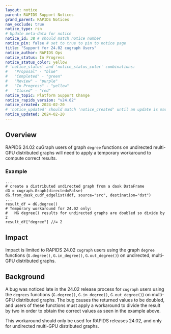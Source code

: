 ```yaml
---
layout: notice
parent: RAPIDS Support Notices
grand_parent: RAPIDS Notices
nav_exclude: true
notice_type: rsn
# Update meta-data for notice
notice_id: 38 # should match notice number
notice_pin: false # set to true to pin to notice page
title: "Support for 24.02 cugraph Users"
notice_author: RAPIDS Ops
notice_status: In Progress
notice_status_color: yellow
# 'notice_status' and 'notice_status_color' combinations:
#   "Proposal" - "blue"
#   "Completed" - "green"
#   "Review" - "purple"
#   "In Progress" - "yellow"
#   "Closed" - "red"
notice_topic: Platform Support Change
notice_rapids_version: "v24.02"
notice_created: 2024-02-20
# 'notice_updated' should match 'notice_created' until an update is made
notice_updated: 2024-02-20
---
```


## Overview

RAPIDS 24.02 cuGraph users of graph `degree` functions on undirected multi-GPU distributed graphs will need to apply a temporary workaround to compute correct results.

### Example
```
...
# create a distributed undirected graph from a dask DataFrame
dG = cugraph.Graph(directed=False)
dG.from_dask_cudf_edgelist(ddf, source="src", destination="dst")
...
result_df = dG.degree()
# Temporary workaround for 24.02 only:
#   MG degree() results for undirected graphs are doubled so divide by 2
result_df["degree"] //= 2
```

## Impact

Impact is limited to RAPIDS 24.02 `cugraph` users using the graph `degree` functions (`G.degree()`, `G.in_degree()`, `G.out_degree()`) on undirected, multi-GPU distributed graphs.

## Background

A bug was noticed late in the 24.02 release process for `cugraph` users using the `degrees` functions (`G.degree()`, `G.in_degree()`, `G.out_degree()`) on multi-GPU distributed graphs.  The bug causes the returned values to be doubled, and users of these functions must apply a workaround to divide the result by two in order to obtain the correct values as seen in the example above.

This workaround should only be used for RAPIDS releases 24.02, and only for undirected multi-GPU distributed graphs.
